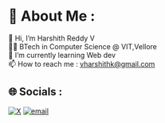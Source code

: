 # 💫 About Me :
 👋 Hi, I’m Harshith Reddy V <br>
 👨‍💻 BTech in Computer Science @ VIT,Vellore <br>
 🌱 I’m currently learning Web dev <br>
 📫 How to reach me : vharshithk@gmail.com <br>

## 🌐 Socials :
[![X](https://img.shields.io/badge/X-black.svg?logo=X&logoColor=white)](https://x.com/https://x.com/Reddy10c84528) [![email](https://img.shields.io/badge/Email-D14836?logo=gmail&logoColor=white)](mailto:vharshithk@gmail.com)
